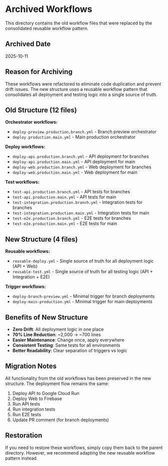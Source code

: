 # Archived Workflows

This directory contains the old workflow files that were replaced by the consolidated reusable workflow pattern.

## Archived Date
2025-10-11

## Reason for Archiving
These workflows were refactored to eliminate code duplication and prevent drift issues. The new structure uses a reusable workflow pattern that consolidates all deployment and testing logic into a single source of truth.

## Old Structure (12 files)
**Orchestrator workflows:**
- `deploy-preview.production.branch.yml` - Branch preview orchestrator
- `deploy.production.main.yml` - Main production orchestrator

**Deploy workflows:**
- `deploy-api.production.branch.yml` - API deployment for branches
- `deploy-api.production.main.yml` - API deployment for main
- `deploy-web.production.branch.yml` - Web deployment for branches
- `deploy-web.production.main.yml` - Web deployment for main

**Test workflows:**
- `test-api.production.branch.yml` - API tests for branches
- `test-api.production.main.yml` - API tests for main
- `test-integration.production.branch.yml` - Integration tests for branches
- `test-integration.production.main.yml` - Integration tests for main
- `test-e2e.production.branch.yml` - E2E tests for branches
- `test-e2e.production.main.yml` - E2E tests for main

## New Structure (4 files)
**Reusable workflows:**
- `reusable-deploy.yml` - Single source of truth for all deployment logic (API + Web)
- `reusable-test.yml` - Single source of truth for all testing logic (API + Integration + E2E)

**Trigger workflows:**
- `deploy-branch-preview.yml` - Minimal trigger for branch deployments
- `deploy-main-production.yml` - Minimal trigger for main deployments

## Benefits of New Structure
- **Zero Drift**: All deployment logic in one place
- **70% Line Reduction**: ~2,000 → ~700 lines
- **Easier Maintenance**: Change once, apply everywhere
- **Consistent Testing**: Same tests for all environments
- **Better Readability**: Clear separation of triggers vs logic

## Migration Notes
All functionality from the old workflows has been preserved in the new structure. The deployment flow remains the same:
1. Deploy API to Google Cloud Run
2. Deploy Web to Firebase
3. Run API tests
4. Run integration tests
5. Run E2E tests
6. Update PR comment (for branch deployments)

## Restoration
If you need to restore these workflows, simply copy them back to the parent directory. However, we recommend adapting the new reusable workflow pattern instead.
